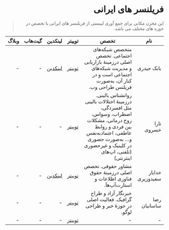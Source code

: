 
<div dir="rtl">

# فریلنسر های ایرانی

> این مخزن مکانی برای جمع آوری لییستی از فریلنسر های ایرانی با تخصص در حوزه های مختلف می باشد.


| نام | تخصص | توییتر | لینکدین | گیت‌هاب |وبلاگ | 
| --- | --- | --- | --- | --- | --- |
| بابک حیدری | متخصص شبکه‌های اجتماعی. تخصص اصلی درزمینۀ بازاریابی و مدیریت شبکه‌های اجتماعی است و در کنار آن، به‌صورت فریلنس طراحی وب. | [توییتر](https://twitter.com/BabakHeydarii) | [لینکدین](http://linkedin.com/in/babak-heydari-08241a110) | - | - |
|تارا خسروی|روانشناس بالینی. درزمینۀ اختلالات بالینی مثل افسردگی، اضطراب، وسواس، زوج درمانی، مشکلات بین فردی و روابط عاطفی، اعتماد‌به‌نفس و… به‌صورت حضوری در کلینیک و غیرحضوری (تلفنی، اپ‌های اینترنتی) | [توییتر](https://twitter.com/TaraKh5)|-|-|-|
|خدایار سعیدوزیری|مشاور حقوقی. تخصص اصلی درزمینۀ حقوق فناوری اطلاعات و استارت‌آپ‌هآ.|[توییتر](https://twitter.com/khvaziri)|[لینکدین](https://www.linkedin.com/in/khodayar-saeedvaziri-22ab8188/)|-|-|
|رضا ساسانیان|خبرنگار آزاد و طراح گرافیک. فعالیت اصلی در حوزۀ خبر و طراحی لوگو.|[توییتر](https://twitter.com/ReSasanian)|-|-|-|
|-|-|[توییتر]()|-|-|-|
</div>
